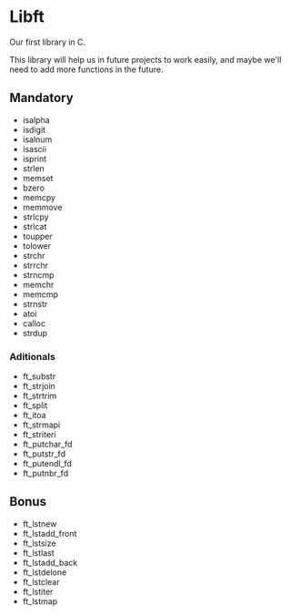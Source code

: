 # Libft
Our first library in C.

This library will help us in future projects to work easily, and maybe we'll need to add more
functions in the future.

## Mandatory

- isalpha
- isdigit
- isalnum
- isascii 
- isprint 
- strlen
- memset 
- bzero
- memcpy 
- memmove
- strlcpy 
- strlcat
- toupper
- tolower
- strchr
- strrchr
- strncmp
- memchr
- memcmp
- strnstr
- atoi
- calloc
- strdup

 ### Aditionals
 
 - ft_substr
 - ft_strjoin
 - ft_strtrim
 - ft_split
 - ft_itoa
 - ft_strmapi
 - ft_striteri
 - ft_putchar_fd
 - ft_putstr_fd
 - ft_putendl_fd
 - ft_putnbr_fd
 
 ## Bonus
 
 - ft_lstnew
 - ft_lstadd_front
 - ft_lstsize
 - ft_lstlast
 - ft_lstadd_back
 - ft_lstdelone
 - ft_lstclear
 - ft_lstiter
 - ft_lstmap
